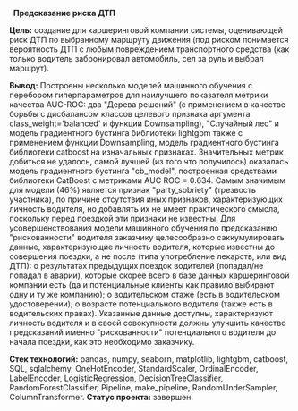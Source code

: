 ﻿` `**Предсказание риска ДТП**

**Цель:** создание для каршеринговой компании системы, оценивающей риск ДТП по выбранному маршруту движения (под риском понимается вероятность ДТП с любым повреждением транспортного средства (как только водитель забронировал автомобиль, сел за руль и выбрал маршрут).

**Вывод:** Построены несколько моделей машинного обучения с перебором гиперпараметров для наилучшего показателя метрики качества AUC-ROC: два "Дерева решений" (с применением в качестве борьбы с дисбалансом классов целевого признака аргумента class_weight='balanced' и функции Downsampling), "Случайный лес" и модель градиентного бустинга библиотеки lightgbm также с применением функции Downsampling, модель градиентного бустинга библиотеки catboost на изначальных признаках. Значительных метрик добиться не удалось, самой лучшей (из того что получилось) оказалась модель градиентного бустинга "cb_model", построенная средствами библиотеки CatBoost с метриками AUC ROC = 0.634. Самым значимым для модели (46%) является признак "party_sobriety" (трезвость участника), по причине отсутствия иных признаков, характеризующих личность водителя,  но добавлять их не имеет практического смысла, поскольку перед поездкой эти признаки не известны. 
Для усовершенствования модели машинного обучения по предсказанию "рискованности" водителя заказчику целесообразно саккумулировать данные, характеризующие личность водителя, которые известны до совершения поездки, а не после (типа употребление лекарств, или вид ДТП): о результатах предыдущих поездок водителей (попадал/не попадал в аварии), которые скорее всего в базе данных каршеринговой компании есть (да и потенциальные клиенты как правило выбирают одну и ту же компанию); о водительском стаже (есть в водительском удостоверении); о возрасте потенциального водителя (также есть в водительских правах).
Указанные данные доступны, характеризуют личность водителя и в своей совокупности должны улучшить качество предсказаний именно "рискованности" потенциального водителя до начала поездки, как это необходимо заказчику.

**Стек технологий:** pandas, numpy, seaborn, matplotlib, lightgbm, catboost, SQL, sqlalchemy, OneHotEncoder, StandardScaler,  OrdinalEncoder, LabelEncoder, LogisticRegression, DecisionTreeClassifier, RandomForestClassifier, Pipeline, make_pipeline, RandomUnderSampler, ColumnTransformer.
**Статус проекта:** завершен.







